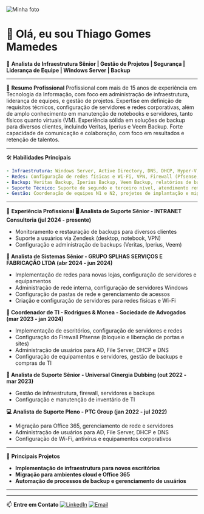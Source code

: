 ![Minha foto](https://github.com/thiagomamedes/minha-foto.jpg)

# 👋 Olá, eu sou Thiago Gomes Mamedes

🔧 **Analista de Infraestrutura Sênior | Gestão de Projetos | Segurança | Liderança de Equipe | Windows Server | Backup**

---

💼 **Resumo Profissional**
Profissional com mais de 15 anos de experiência em Tecnologia da Informação, com foco em administração de infraestrutura, liderança de equipes, e gestão de projetos. Expertise em definição de requisitos técnicos, configuração de servidores e redes corporativas, além de amplo conhecimento em manutenção de notebooks e servidores, tanto físicos quanto virtuais (VM). Experiência sólida em soluções de backup para diversos clientes, incluindo Veritas, Iperius e Veem Backup. Forte capacidade de comunicação e colaboração, com foco em resultados e retenção de talentos.

---

🛠️ **Habilidades Principais**

```yaml
- Infraestrutura: Windows Server, Active Directory, DNS, DHCP, Hyper-V, File Server
- Redes: Configuração de redes físicas e Wi-Fi, VPN, Firewall (Pfsense, WatchGuard)
- Backup: Veritas Backup, Iperius Backup, Veem Backup, relatórios de backup
- Suporte Técnico: Suporte de segundo e terceiro nível, atendimento remoto e presencial
- Gestão: Coordenação de equipes N1 e N2, projetos de implantação e migração
```

---

💼 **Experiência Profissional**
**🖥️ Analista de Suporte Sênior - INTRANET Consultoria (jul 2024 - presente)**

* Monitoramento e restauração de backups para diversos clientes
* Suporte a usuários via Zendesk (desktop, notebook, VPN)
* Configuração e administração de backups (Veritas, Iperius, Veem)

**🏢 Analista de Sistemas Sênior - GRUPO SPLHAS SERVIÇOS E FABRICAÇÃO LTDA (abr 2024 - jun 2024)**

* Implementação de redes para novas lojas, configuração de servidores e equipamentos
* Administração de rede interna, configuração de servidores Windows
* Configuração de pastas de rede e gerenciamento de acessos
* Criação e configuração de servidores para redes físicas e Wi-Fi

**💼 Coordenador de TI - Rodrigues & Monea - Sociedade de Advogados (mar 2023 - jan 2024)**

* Implementação de escritórios, configuração de servidores e redes
* Configuração do Firewall Pfsense (bloqueio e liberação de portas e sites)
* Administração de usuários para AD, File Server, DHCP e DNS
* Configuração de equipamentos e servidores, gestão de backups e compras de TI

**🎥 Analista de Suporte Sênior - Universal Cinergia Dubbing (out 2022 - mar 2023)**

* Gestão de infraestrutura, firewall, servidores e backups
* Configuração e manutenção de inventário de TI

**💻 Analista de Suporte Pleno - PTC Group (jan 2022 - jul 2022)**

* Migração para Office 365, gerenciamento de rede e servidores
* Administração de usuários para AD, File Server, DHCP e DNS
* Configuração de Wi-Fi, antivírus e equipamentos corporativos

---

🚀 **Principais Projetos**

* **Implementação de infraestrutura para novos escritórios**
* **Migração para ambientes cloud e Office 365**
* **Automação de processos de backup e gerenciamento de usuários**

---

---

📫 **Entre em Contato**
[![LinkedIn](https://img.shields.io/badge/LinkedIn-0077B5?style=for-the-badge\&logo=linkedin\&logoColor=white)](https://www.linkedin.com/in/thiago-gomes-mamedes-27abaa19/)
[![Email](https://img.shields.io/badge/Email-D14836?style=for-the-badge\&logo=gmail\&logoColor=white)](mailto:thiagomamedes@dominio.com)
